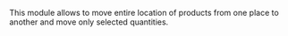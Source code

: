 This module allows to move entire location of products from one place to
another and move only selected quantities.
